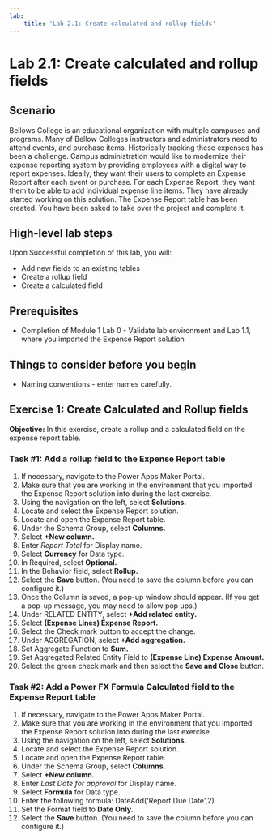 ```yaml
---
lab:
    title: 'Lab 2.1: Create calculated and rollup fields'
---
```


# Lab 2.1: Create calculated and rollup fields 

## Scenario
Bellows College is an educational organization with multiple campuses and programs. Many of Bellow Colleges instructors and administrators need to attend events, and purchase items. Historically tracking these expenses has been a challenge.
Campus administration would like to modernize their expense reporting system by providing employees with a digital way to report expenses.
Ideally, they want their users to complete an Expense Report after each event or purchase. For each Expense Report, they want them to be able to add individual expense line items. They have already started working on this solution. The Expense Report table has been created. You have been asked to take over the project and complete it.

## High-level lab steps
Upon Successful completion of this lab, you will:
- Add new fields to an existing tables
- Create a rollup field
- Create a calculated field

## Prerequisites
- Completion of Module 1 Lab 0 - Validate lab environment and Lab 1.1, where you imported the Expense Report solution

## Things to consider before you begin
- Naming conventions - enter names carefully.

## Exercise 1: Create Calculated and Rollup fields
**Objective:** In this exercise, create a rollup and a calculated field on the expense report table.

### Task #1: Add a rollup field to the Expense Report table
1. If necessary, navigate to the Power Apps Maker Portal.
2. Make sure that you are working in the environment that you imported the Expense Report solution into during the last exercise.
3. Using the navigation on the left, select **Solutions.**
4. Locate and select the Expense Report solution.
5. Locate and open the Expense Report table.
6. Under the Schema Group, select **Columns.**
7. Select **+New column.**
8. Enter *Report Total* for Display name.
9. Select **Currency** for Data type.
10. In Required, select **Optional.**
11. In the Behavior field, select **Rollup.**
12. Select the **Save** button. (You need to save the column before you can configure it.)
13. Once the Column is saved, a pop-up window should appear. (If you get a pop-up message, you may need to allow pop ups.)
14. Under RELATED ENTITY, select **+Add related entity.**
15. Select **(Expense Lines) Expense Report.**
16. Select the Check mark button to accept the change.
17. Under AGGREGATION, select **+Add aggregation.**
18. Set Aggregate Function to **Sum.**
19. Set Aggregated Related Entity Field to **(Expense Line) Expense Amount.**
20. Select the green check mark and then select the **Save and Close** button.

### Task #2: Add a Power FX Formula Calculated field to the Expense Report table
1. If necessary, navigate to the Power Apps Maker Portal.
2. Make sure that you are working in the environment that you imported the Expense Report solution into during the last exercise.
3. Using the navigation on the left, select **Solutions.**
4. Locate and select the Expense Report solution.
5. Locate and open the Expense Report table.
6. Under the Schema Group, select **Columns.**
7. Select **+New column.**
8. Enter *Last Date for approval* for Display name.
9. Select **Formula** for Data type.
10. Enter the following formula: DateAdd('Report Due Date',2)
11. Set the Format field to **Date Only.**
12. Select the **Save** button. (You need to save the column before you can configure it.)
